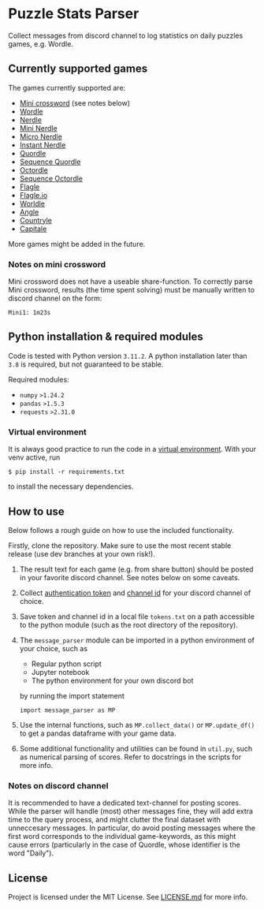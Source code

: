 # Puzzle Stats Parser

Collect messages from discord channel to log statistics on daily puzzles games, e.g. Wordle. 

## Currently supported games

The games currently supported are:

- [Mini crossword](https://www.nytimes.com/crosswords/game/mini) (see notes below)
- [Wordle](https://www.nytimes.com/games/wordle/index.html)
- [Nerdle](https://nerdlegame.com/)
- [Mini Nerdle](https://mini.nerdlegame.com/game)
- [Micro Nerdle](https://micro.nerdlegame.com/game)
- [Instant Nerdle](https://instant.nerdlegame.com/game)
- [Quordle](https://www.merriam-webster.com/games/quordle/#/)
- [Sequence Quordle](https://www.merriam-webster.com/games/quordle/#/sequence)
- [Octordle](https://www.britannica.com/games/octordle/daily)
- [Sequence Octordle](https://www.britannica.com/games/octordle/daily-sequence)
- [Flagle](https://flagle-game.com/)
- [Flagle.io](https://www.flagle.io/)
- [Worldle](https://worldle.teuteuf.fr/)
- [Angle](https://angle.wtf/)
- [Countryle](https://countryle.com/) 
- [Capitale](https://capitale.countryle.com/) 

More games might be added in the future. 

### Notes on mini crossword

Mini crossword does not have a useable share-function. To correctly parse Mini crossword, results (the time spent solving) must be manually written to discord channel on the form:

```
Mini1: 1m23s
```

## Python installation & required modules

Code is tested with Python version `3.11.2`. A python installation later than `3.8` is required, but not guaranteed to be stable. 

Required modules:
- `numpy` `>1.24.2`
- `pandas` `>1.5.3`
- `requests` `>2.31.0`

### Virtual environment

It is always good practice to run the code in a [virtual environment](https://docs.python.org/3/library/venv.html). With your venv active, run 

```
$ pip install -r requirements.txt
```

to install the necessary dependencies. 

## How to use

Below follows a rough guide on how to use the included functionality.

Firstly, clone the repository. Make sure to use the most recent stable release (use dev branches at your own risk!). 

1. The result text for each game (e.g. from share button) should be posted in your favorite discord channel. See notes below on some caveats. 
2. Collect [authentication token](https://discordhelp.net/discord-token) and [channel id](https://support.discord.com/hc/en-us/articles/206346498-Where-can-I-find-my-User-Server-Message-ID-) for your discord channel of choice. 
3. Save token and channel id in a local file `tokens.txt` on a path accessible to the python module (such as the root directory of the repository). 
4.  The `message_parser` module can be imported in a python environment of your choice, such as 
    - Regular python script
    - Jupyter notebook
    - The python environment for your own discord bot
    
    by running the import statement
    ```
    import message_parser as MP
    ```
5. Use the internal functions, such as `MP.collect_data()` or `MP.update_df()` to get a pandas dataframe with your game data. 
6. Some additional functionality and utilities can be found in `util.py`, such as numerical parsing of scores. Refer to docstrings in the scripts for more info. 


### Notes on discord channel

It is recommended to have a dedicated text-channel for posting scores. While the parser will handle (most) other messages fine, they will add extra time to the query process, and might clutter the final dataset with unneccesary messages. In particular, do avoid posting messages where the first word corresponds to the individual game-keywords, as this might cause errors (particularly in the case of Quordle, whose identifier is the word "Daily"). 

## License

Project is licensed under the MIT License. See [LICENSE.md](/LICENSE.md) for more info. 
